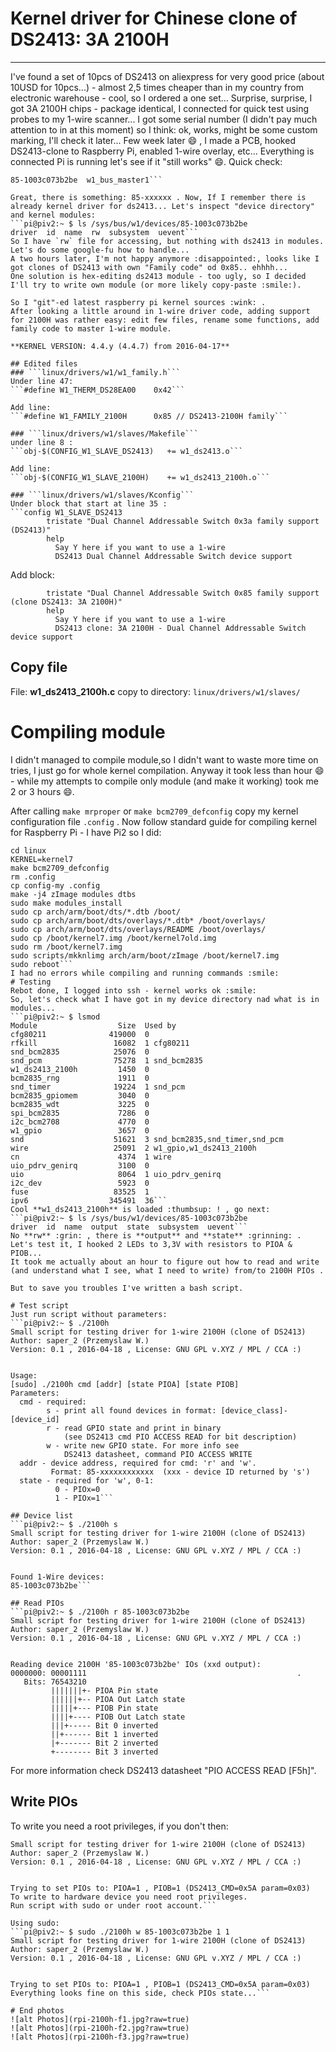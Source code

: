 # Kernel driver for Chinese clone of DS2413: 3A 2100H
-------------------------------------------------------------------------------
I've found a set of 10pcs of DS2413 on aliexpress for very good price (about 10USD for 10pcs...) - almost 2,5 times cheaper than in my country from electronic warehouse - cool, so I ordered a one set...
Surprise, surprise, I got 3A 2100H chips - package identical, I connected for quick test using probes to my 1-wire scanner... I got some serial number (I didn't pay much attention to in at this moment) so I think: ok, works, might be some custom marking, I'll check it later... 
Few week later :smile: , I made a PCB, hooked DS2413-clone to Raspberry Pi, enabled 1-wire overlay, etc... Everything is connected Pi is running let's see if it "still works" :smile:. Quick check:

```pi@piv2:~ $ ls /sys/bus/w1/devices
85-1003c073b2be  w1_bus_master1```

Great, there is something: 85-xxxxxx . Now, If I remember there is already kernel driver for ds2413... Let's inspect "device directory" and kernel modules:
```pi@piv2:~ $ ls /sys/bus/w1/devices/85-1003c073b2be
driver  id  name  rw  subsystem  uevent```
So I have `rw` file for accessing, but nothing with ds2413 in modules. Let's do some google-fu how to handle...
A two hours later, I'm not happy anymore :disappointed:, looks like I got clones of DS2413 with own "Family code" od 0x85.. ehhhh...
One solution is hex-editing ds2413 module - too ugly, so I decided I'll try to write own module (or more likely copy-paste :smile:).

So I "git"-ed latest raspberry pi kernel sources :wink: .
After looking a little around in 1-wire driver code, adding support for 2100H was rather easy: edit few files, rename some functions, add family code to master 1-wire module.

**KERNEL VERSION: 4.4.y (4.4.7) from 2016-04-17**

## Edited files
### ```linux/drivers/w1/w1_family.h```
Under line 47:
```#define W1_THERM_DS28EA00	0x42```

Add line:
```#define W1_FAMILY_2100H		0x85 // DS2413-2100H family```

### ```linux/drivers/w1/slaves/Makefile```
under line 8 :
```obj-$(CONFIG_W1_SLAVE_DS2413)   += w1_ds2413.o```

Add line:
```obj-$(CONFIG_W1_SLAVE_2100H)    += w1_ds2413_2100h.o```

### ```linux/drivers/w1/slaves/Kconfig```
Under block that start at line 35 :
```config W1_SLAVE_DS2413
        tristate "Dual Channel Addressable Switch 0x3a family support (DS2413)"
        help
          Say Y here if you want to use a 1-wire
          DS2413 Dual Channel Addressable Switch device support
```
Add block:

```config W1_SLAVE_2100H
        tristate "Dual Channel Addressable Switch 0x85 family support (clone DS2413: 3A 2100H)"
        help
          Say Y here if you want to use a 1-wire
          DS2413 clone: 3A 2100H - Dual Channel Addressable Switch device support
```

## Copy file
File: **w1_ds2413_2100h.c** copy to directory:
```linux/drivers/w1/slaves/```


# Compiling module

I didn't managed to compile module,so I didn't want to waste more time on tries, I just go for whole kernel compilation. Anyway it took less than hour :smile: - while my attempts  to compile only module (and make it working) took me 2 or 3 hours :smile:.

After calling ```make mrproper``` or ```make bcm2709_defconfig``` copy my kernel configuration file ```.config``` . 
Now follow standard guide for compiling kernel for Raspberry Pi - I have Pi2 so I did:
```
cd linux
KERNEL=kernel7
make bcm2709_defconfig
rm .config
cp config-my .config
make -j4 zImage modules dtbs
sudo make modules_install
sudo cp arch/arm/boot/dts/*.dtb /boot/
sudo cp arch/arm/boot/dts/overlays/*.dtb* /boot/overlays/
sudo cp arch/arm/boot/dts/overlays/README /boot/overlays/
sudo cp /boot/kernel7.img /boot/kernel7old.img
sudo rm /boot/kernel7.img
sudo scripts/mkknlimg arch/arm/boot/zImage /boot/kernel7.img
sudo reboot```
I had no errors while compiling and running commands :smile:
# Testing
Rebot done, I logged into ssh - kernel works ok :smile:
So, let's check what I have got in my device directory nad what is in modules...
```pi@piv2:~ $ lsmod
Module                  Size  Used by
cfg80211              419000  0
rfkill                 16082  1 cfg80211
snd_bcm2835            25076  0
snd_pcm                75278  1 snd_bcm2835
w1_ds2413_2100h         1450  0
bcm2835_rng             1911  0
snd_timer              19224  1 snd_pcm
bcm2835_gpiomem         3040  0
bcm2835_wdt             3225  0
spi_bcm2835             7286  0
i2c_bcm2708             4770  0
w1_gpio                 3657  0
snd                    51621  3 snd_bcm2835,snd_timer,snd_pcm
wire                   25091  2 w1_gpio,w1_ds2413_2100h
cn                      4374  1 wire
uio_pdrv_genirq         3100  0
uio                     8064  1 uio_pdrv_genirq
i2c_dev                 5923  0
fuse                   83525  1
ipv6                  345491  36```
Cool **w1_ds2413_2100h** is loaded :thumbsup: ! , go next:
```pi@piv2:~ $ ls /sys/bus/w1/devices/85-1003c073b2be
driver  id  name  output  state  subsystem  uevent```
No **rw** :grin: , there is **output** and **state** :grinning: .
Let's test it, I hooked 2 LEDs to 3,3V with resistors to PIOA & PIOB...
It took me actually about an hour to figure out how to read and write (and understand what I see, what I need to write) from/to 2100H PIOs .

But to save you troubles I've written a bash script.

# Test script
Just run script without parameters:
```pi@piv2:~ $ ./2100h
Small script for testing driver for 1-wire 2100H (clone of DS2413)
Author: saper_2 (Przemyslaw W.)
Version: 0.1 , 2016-04-18 , License: GNU GPL v.XYZ / MPL / CCA :)


Usage:
[sudo] ./2100h cmd [addr] [state PIOA] [state PIOB]
Parameters:
  cmd - required:
        s - print all found devices in format: [device_class]-[device_id]
        r - read GPIO state and print in binary
            (see DS2413 cmd PIO ACCESS READ for bit description)
        w - write new GPIO state. For more info see
            DS2413 datasheet, command PIO ACCESS WRITE
  addr - device address, required for cmd: 'r' and 'w'.
         Format: 85-xxxxxxxxxxxx  (xxx - device ID returned by 's')
  state - required for 'w', 0-1:
          0 - PIOx=0
          1 - PIOx=1```

## Device list
```pi@piv2:~ $ ./2100h s
Small script for testing driver for 1-wire 2100H (clone of DS2413)
Author: saper_2 (Przemyslaw W.)
Version: 0.1 , 2016-04-18 , License: GNU GPL v.XYZ / MPL / CCA :)


Found 1-Wire devices:
85-1003c073b2be```

## Read PIOs
```pi@piv2:~ $ ./2100h r 85-1003c073b2be
Small script for testing driver for 1-wire 2100H (clone of DS2413)
Author: saper_2 (Przemyslaw W.)
Version: 0.1 , 2016-04-18 , License: GNU GPL v.XYZ / MPL / CCA :)


Reading device 2100H '85-1003c073b2be' IOs (xxd output):
0000000: 00001111                                               .
   Bits: 76543210
         |||||||+- PIOA Pin state
         ||||||+-- PIOA Out Latch state
         |||||+--- PIOB Pin state
         ||||+---- PIOB Out Latch state
         |||+----- Bit 0 inverted
         ||+------ Bit 1 inverted
         |+------- Bit 2 inverted
         +-------- Bit 3 inverted
```
For more information check DS2413 datasheet "PIO ACCESS READ [F5h]".

## Write PIOs

To write you need a root privileges, if you don't then:
```pi@piv2:~ $ ./2100h w 85-1003c073b2be 1 1
Small script for testing driver for 1-wire 2100H (clone of DS2413)
Author: saper_2 (Przemyslaw W.)
Version: 0.1 , 2016-04-18 , License: GNU GPL v.XYZ / MPL / CCA :)


Trying to set PIOs to: PIOA=1 , PIOB=1 (DS2413_CMD=0x5A param=0x03)
To write to hardware device you need root privileges.
Run script with sudo or under root account.```

Using sudo:
```pi@piv2:~ $ sudo ./2100h w 85-1003c073b2be 1 1
Small script for testing driver for 1-wire 2100H (clone of DS2413)
Author: saper_2 (Przemyslaw W.)
Version: 0.1 , 2016-04-18 , License: GNU GPL v.XYZ / MPL / CCA :)


Trying to set PIOs to: PIOA=1 , PIOB=1 (DS2413_CMD=0x5A param=0x03)
Everything looks fine on this side, check PIOs state...```

# End photos
![alt Photos](rpi-2100h-f1.jpg?raw=true)
![alt Photos](rpi-2100h-f2.jpg?raw=true)
![alt Photos](rpi-2100h-f3.jpg?raw=true)

